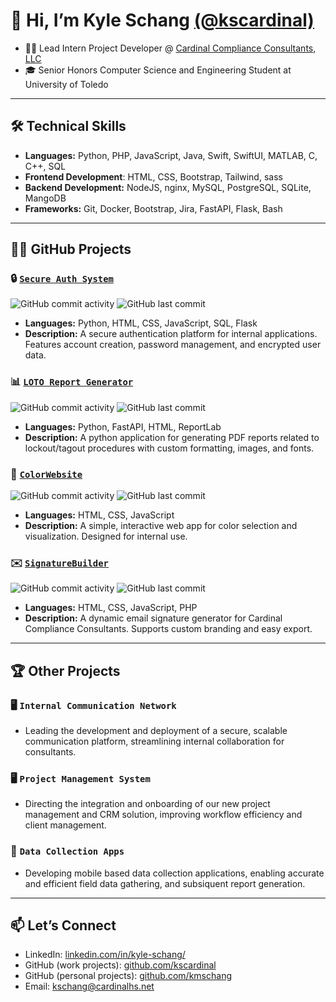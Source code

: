 
# 👋 Hi, I’m Kyle Schang [(@kscardinal)](https://www.github.com/kscardinal)

- 🐦‍🔥 Lead Intern Project Developer @ [Cardinal Compliance Consultants, LLC](https://cardinalhs.net/)
- 🎓 Senior Honors Computer Science and Engineering Student at University of Toledo

---

## 🛠️ Technical Skills

- **Languages:** Python, PHP, JavaScript, Java, Swift, SwiftUI, MATLAB, C, C++, SQL
- **Frontend Development**: HTML, CSS, Bootstrap, Tailwind, sass
- **Backend Development:** NodeJS, nginx, MySQL, PostgreSQL, SQLite, MangoDB
- **Frameworks:** Git, Docker, Bootstrap, Jira, FastAPI, Flask, Bash

---

## 🐦‍🔥 GitHub Projects

### 🔒 [`Secure Auth System`](https://github.com/kscardinal/secure-auth-system)
![GitHub commit activity](https://img.shields.io/github/commit-activity/t/kscardinal/secure-auth-system)
![GitHub last commit](https://img.shields.io/github/last-commit/kscardinal/secure-auth-system)

- **Languages:** Python, HTML, CSS, JavaScript, SQL, Flask
- **Description:** A secure authentication platform for internal applications. Features account creation, password management, and encrypted user data.

### 📊 [`LOTO Report Generator`](https://github.com/kscardinal/loto-report-generator)
![GitHub commit activity](https://img.shields.io/github/commit-activity/t/kscardinal/loto-report-generator)
![GitHub last commit](https://img.shields.io/github/last-commit/kscardinal/loto-report-generator)

- **Languages:** Python, FastAPI, HTML, ReportLab
- **Description:** A python application for generating PDF reports related to lockout/tagout procedures with custom formatting, images, and fonts.

### 🎨 [`ColorWebsite`](https://github.com/kscardinal/ColorWebsite)
![GitHub commit activity](https://img.shields.io/github/commit-activity/t/kscardinal/colorWebsite)
![GitHub last commit](https://img.shields.io/github/last-commit/kscardinal/colorWebsite)

- **Languages:** HTML, CSS, JavaScript
- **Description:** A simple, interactive web app for color selection and visualization. Designed for internal use. 

### ✉️ [`SignatureBuilder`](https://github.com/kscardinal/SignatureBuilder)
![GitHub commit activity](https://img.shields.io/github/commit-activity/t/kscardinal/SignatureBuilder)
![GitHub last commit](https://img.shields.io/github/last-commit/kscardinal/SignatureBuilder)

- **Languages:** HTML, CSS, JavaScript, PHP
- **Description:** A dynamic email signature generator for Cardinal Compliance Consultants. Supports custom branding and easy export.

---

## 🏆 Other Projects

### 🖥️ `Internal Communication Network`

- Leading the development and deployment of a secure, scalable communication platform, streamlining internal collaboration for consultants.

### 🖥️ `Project Management System`

- Directing the integration and onboarding of our new project management and CRM solution, improving workflow efficiency and client management.

### 📱 `Data Collection Apps`

- Developing mobile based data collection applications, enabling accurate and efficient field data gathering, and subsiquent report generation. 

---

## 📫 Let’s Connect

- LinkedIn: [linkedin.com/in/kyle-schang/](linkedin.com/in/kyle-schang/)
- GitHub (work projects): [github.com/kscardinal](github.com/kscardinal)
- GitHub (personal projects): [github.com/kmschang](https://www.github.com/kmschang)
- Email: [kschang@cardinalhs.net](mailto:kschang@cardinalhs.net)
